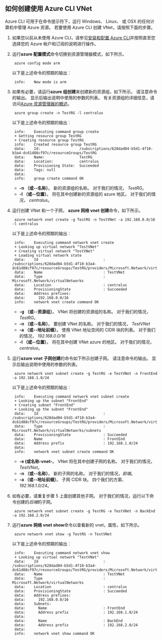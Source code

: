 ## <a name="how-to-create-a-vnet-using-the-azure-cli"></a>如何创建使用 Azure CLI VNet

Azure CLI 可用于在命令提示符下，运行 Windows、 Linux、 或 OSX 的任何计算机中管理 Azure 资源。 若要使用 Azure CLI 创建 VNet，请按照下面的步骤。

1. 如果您以前从未使用 Azure CLI，请参见[安装和配置 Azure CLI](../articles/xplat-cli-install.md)并按照直至您选择您的 Azure 帐户和订阅的说明进行操作。
2. 运行**azure 配置模式**命令切换到资源管理器模式，如下所示。

        azure config mode arm

    以下是上述命令的预期的输出︰

        info:    New mode is arm

3. 如果有必要，请运行**azure 组创建**来创建新的资源组，如下所示。 请注意命令的输出。 显示后输出说明中使用的参数的列表。 有关资源组的详细信息，请访问[Azure 资源管理器的概述](../articles/virtual-network/resource-group-overview.md#resource-groups)。

        azure group create -n TestRG -l centralus

    以下是上述命令的预期的输出︰

        info:    Executing command group create
        + Getting resource group TestRG
        + Creating resource group TestRG
        info:    Created resource group TestRG
        data:    Id:                  /subscriptions/628dad04-b5d1-4f10-b3a4-dc61d88cf97c/resourceGroups/TestRG
        data:    Name:                TestRG
        data:    Location:            centralus
        data:    Provisioning State:  Succeeded
        data:    Tags: null
        data:
        info:    group create command OK

    - **-n （或--名称）**。 新的资源组的名称。 对于我们的情况， *TestRG*。
    - **-l （或--位置）**。 将在其中创建新的资源组的 azure 地区。 对于我们的情况， *centralus*。

4. 运行创建 VNet 和一个子网， **azure 网络 vnet 创建**命令，如下所示。 

        azure network vnet create -g TestRG -n TestVNet -a 192.168.0.0/16 -l centralus

    以下是上述命令的预期的输出︰

        info:    Executing command network vnet create
        + Looking up virtual network "TestVNet"
        + Creating virtual network "TestVNet"
        + Loading virtual network state
        data:    Id                              : /subscriptions/628dad04-b5d1-4f10-b3a4-dc61d88cf97c/resourceGroups/TestRG/providers/Microsoft.Network/virtualNetworks/TestVNet2
        data:    Name                            : TestVNet
        data:    Type                            : Microsoft.Network/virtualNetworks
        data:    Location                        : centralus
        data:    ProvisioningState               : Succeeded
        data:    Address prefixes:
        data:      192.168.0.0/16
        info:    network vnet create command OK

    - **-g （或--资源组）**。 VNet 将创建的资源组的名称。 对于我们的情况， *TestRG*。
    - **-n （或--名称）**。 要创建 VNet 的名称。 对于我们的情况， *TestVNet*
    - **-a （或--地址前缀）**。 使用 VNet 地址空间的 CIDR 块的列表。 对于我们的情况， *192.168.0.0/16*
    - **-l （或--位置）**。 将在其中创建 VNet azure 的地区。 对于我们的情况， *centralus*。

5. 运行**azure vnet 子网创建**的命令如下所示创建子网。 请注意命令的输出。 显示后输出说明中使用的参数的列表。

        azure network vnet subnet create -g TestRG -e TestVNet -n FrontEnd -a 192.168.1.0/24

    以下是上述命令的预期的输出︰

        info:    Executing command network vnet subnet create
        + Looking up the subnet "FrontEnd"
        + Creating subnet "FrontEnd"
        + Looking up the subnet "FrontEnd"
        data:    Id                              : /subscriptions/628dad04-b5d1-4f10-b3a4-dc61d88cf97c/resourceGroups/TestRG/providers/Microsoft.Network/virtualNetworks/TestVNet/subnets/FrontEnd
        data:    Type                            : Microsoft.Network/virtualNetworks/subnets
        data:    ProvisioningState               : Succeeded
        data:    Name                            : FrontEnd
        data:    Address prefix                  : 192.168.1.0/24
        data:
        info:    network vnet subnet create command OK

    - **-e (或名称-vnet-**。 VNet 将在其中创建子网的名称。 对于我们的情况， *TestVNet*。
    - **-n （或--名称）**。 新的子网的名称。 对于我们的情况，*前端*。
    - **-a （或--地址前缀）**。 子网 CIDR 块。 四个我们的方案、 *192.168.1.0/24*。

6. 如有必要，请重复步骤 5 上面创建其他子网。 对于我们的情况，运行以下命令创建的*后端*的子网。

        azure network vnet subnet create -g TestRG -e TestVNet -n BackEnd -a 192.168.2.0/24

4. 运行**azure 网络 vnet show**命令以查看新的 vnet，属性，如下所示。

        azure network vnet show -g TestRG -n TestVNet

    以下是上述命令的预期的输出︰

        info:    Executing command network vnet show
        + Looking up virtual network "TestVNet"
        data:    Id                              : /subscriptions/628dad04-b5d1-4f10-b3a4-dc61d88cf97c/resourceGroups/TestRG/providers/Microsoft.Network/virtualNetworks/TestVNet
        data:    Name                            : TestVNet
        data:    Type                            : Microsoft.Network/virtualNetworks
        data:    Location                        : centralus
        data:    ProvisioningState               : Succeeded
        data:    Address prefixes:
        data:      192.168.0.0/16
        data:    Subnets:
        data:      Name                          : FrontEnd
        data:      Address prefix                : 192.168.1.0/24
        data:
        data:      Name                          : BackEnd
        data:      Address prefix                : 192.168.2.0/24
        data:
        info:    network vnet show command OK
